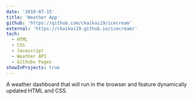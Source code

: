 ```yaml
---
date: '2019-07-15'
title: 'Weather App'
github: 'https://github.com/ckaikai19/icecream'
external: 'https://ckaikai19.github.io/icecream/'
tech:
  - HTML
  - CSS
  - Javascript
  - Weather API
  - Githubv Pages
showInProjects: true
---
```


A weather dashboard that will run in the browser and feature dynamically updated HTML and CSS.
